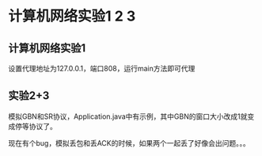 # 计算机网络实验1 2 3 

## 计算机网络实验1
设置代理地址为127.0.0.1，端口808，运行main方法即可代理

## 实验2+3
模拟GBN和SR协议，Application.java中有示例，其中GBN的窗口大小改成1就变成停等协议了。

现在有个bug，模拟丢包和丢ACK的时候，如果两个一起丢了好像会出问题。。。
